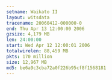 ```yaml
---
setname: Waikato II
layout: witsdata
tracename: 20060412-000000-0
end: Thu Apr 13 12:00:00 2006
gzsize: 4,179 MB
len: 24:00:00
start: Wed Apr 12 12:00:01 2006
totalwirelen: 88,459 MB
pkts: 170 million
size: 12,967 MB
md5: be6a9c3cba72a0f226b95cf8f1568181
---
```

